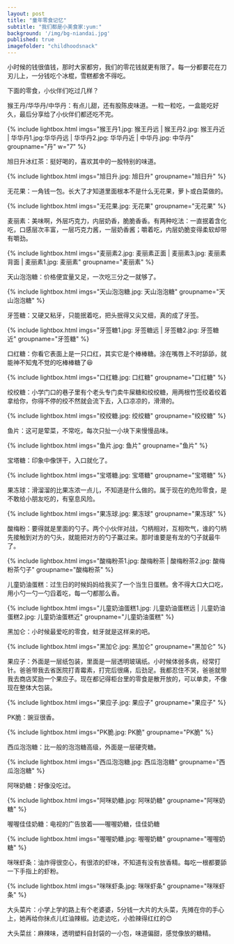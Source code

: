 ```yaml
---
layout: post
title: "童年零食记忆"
subtitle: "我们都是小美食家:yum:"
background: '/img/bg-niandai.jpg'
published: true
imagefolder: "childhoodsnack"
---
```


小时候的钱很值钱，那时大家都穷，我们的零花钱就更有限了。每一分都要花在刀刃儿上，一分钱吃个冰棍，雪糕都舍不得吃。

下面的零食，小伙伴们吃过几样？

猴王丹/华华丹/中华丹：有点儿甜，还有股陈皮味道。一粒一粒吃，一盒能吃好久，最后分享给了小伙伴们都还吃不完。

{% include lightbox.html imgs="猴王丹1.jpg: 猴王丹远 | 猴王丹2.jpg: 猴王丹近 | 华华丹1.jpg:华华丹远 | 华华丹2.jpg: 华华丹近 | 中华丹.jpg: 中华丹" groupname="丹" w="7" %}

旭日升冰红茶：挺好喝的，喜欢其中的一股特别的味道。

{% include lightbox.html imgs="旭日升.jpg: 旭日升" groupname="旭日升" %}

无花果：一角钱一包。长大了才知道里面根本不是什么无花果，萝卜或白菜做的。

{% include lightbox.html imgs="无花果.jpg: 无花果" groupname="无花果" %}

麦丽素：美味啊，外层巧克力，内层奶香，脆脆香香。有两种吃法：一直抿着含化吃，口感层次丰富，一层巧克力酱，一层奶香酱；嚼着吃，内层奶脆变得柔软却带有嚼劲。

{% include lightbox.html imgs="麦丽素2.jpg: 麦丽素正面 | 麦丽素3.jpg: 麦丽素背面 | 麦丽素1.jpg: 麦丽素" groupname="麦丽素" %}

天山泡泡糖：价格便宜量又足，一次吃三分之一就够了。

{% include lightbox.html imgs="天山泡泡糖.jpg: 天山泡泡糖" groupname="天山泡泡糖" %}

牙签糖：又硬又粘牙，只能抿着吃，把头抿得又尖又细，真的成了牙签。

{% include lightbox.html imgs="牙签糖1.jpg: 牙签糖远 | 牙签糖2.jpg: 牙签糖近" groupname="牙签糖" %}

口红糖：你看它表面上是一只口红，其实它是个棒棒糖。涂在嘴唇上不时舔舔，就能神不知鬼不觉的吃棒棒糖了:laughing:

{% include lightbox.html imgs="口红糖.jpg: 口红糖" groupname="口红糖" %}

绞绞糖：小学门口的巷子里有个老头专门卖牛屎糖和绞绞糖，用两根竹签绞着绞着拿给你，你得不停的绞不然就会流下去，入口凉凉的，滑滑的。

{% include lightbox.html imgs="绞绞糖.jpg: 绞绞糖" groupname="绞绞糖" %}

鱼片：这可是荤菜，不常吃，每次只扯一小块下来慢慢品味。

{% include lightbox.html imgs="鱼片.jpg: 鱼片" groupname="鱼片" %}

宝塔糖：印象中像饼干，入口就化了。

{% include lightbox.html imgs="宝塔糖.jpg: 宝塔糖" groupname="宝塔糖" %}

果冻球：滑溜溜的比果冻浓一点儿，不知道是什么做的。属于现在的危险零食，是不敢给小朋友吃的，有窒息风险。

{% include lightbox.html imgs="果冻球.jpg: 果冻球" groupname="果冻球" %}

酸梅粉：要得就是里面的勺子。两个小伙伴对战，勺柄相对，互相吹气，谁的勺柄先接触到对方的勺头，就能把对方的勺子赢过来。那时谁要是有龙的勺子就最牛了。

{% include lightbox.html imgs="酸梅粉茶1.jpg: 酸梅粉茶 | 酸梅粉茶2.jpg: 酸梅粉茶勺子" groupname="酸梅粉茶" %}

儿童奶油蛋糕：过生日的时候妈妈给我买了一个当生日蛋糕。舍不得大口大口吃，用小勺一勺一勺舀着吃，每一勺都那么香。

{% include lightbox.html imgs="儿童奶油蛋糕1.jpg: 儿童奶油蛋糕远 | 儿童奶油蛋糕2.jpg: 儿童奶油蛋糕近" groupname="儿童奶油蛋糕" %}

黑加仑：小时候最爱吃的零食，蛀牙就是这样来的吧。

{% include lightbox.html imgs="黑加仑.jpg: 黑加仑" groupname="黑加仑" %}

果应子：外面是一层纸包装，里面是一层透明玻璃纸。小时候体弱多病，经常打针。爸爸带我去省医院打青霉素，打完后很痛，后劲足。我都忍住不哭，爸爸就带我去商店奖励一个果应子。现在都记得柜台里的零食是散开放的，可以单卖，不像现在整体大包装。

{% include lightbox.html imgs="果应子.jpg: 果应子" groupname="果应子" %}

PK脆：豌豆很香。

{% include lightbox.html imgs="PK脆.jpg: PK脆" groupname="PK脆" %}

西瓜泡泡糖：比一般的泡泡糖高级，外面是一层硬壳糖。

{% include lightbox.html imgs="西瓜泡泡糖.jpg: 西瓜泡泡糖" groupname="西瓜泡泡糖" %}

阿咪奶糖：好像没吃过。

{% include lightbox.html imgs="阿咪奶糖.jpg: 阿咪奶糖" groupname="阿咪奶糖" %}

喔喔佳佳奶糖：电视的广告放着——喔喔奶糖，佳佳奶糖

{% include lightbox.html imgs="喔喔奶糖.jpg: 喔喔奶糖" groupname="喔喔奶糖" %}

咪咪虾条：油炸得很空心，有很浓的虾味，不知道有没有放香精。每吃一根都要舔一下手指上的虾粉。

{% include lightbox.html imgs="咪咪虾条.jpg: 咪咪虾条" groupname="咪咪虾条" %}

大头菜片：小学上学的路上有个老婆婆，5分钱一大片的大头菜，先摊在你的手心上，她再给你抹点儿红油辣椒。边走边吃，小脸辣得红红的:blush:

大头菜丝：麻辣味，透明塑料自封袋的一小包，味道偏甜，感觉像放的糖精。